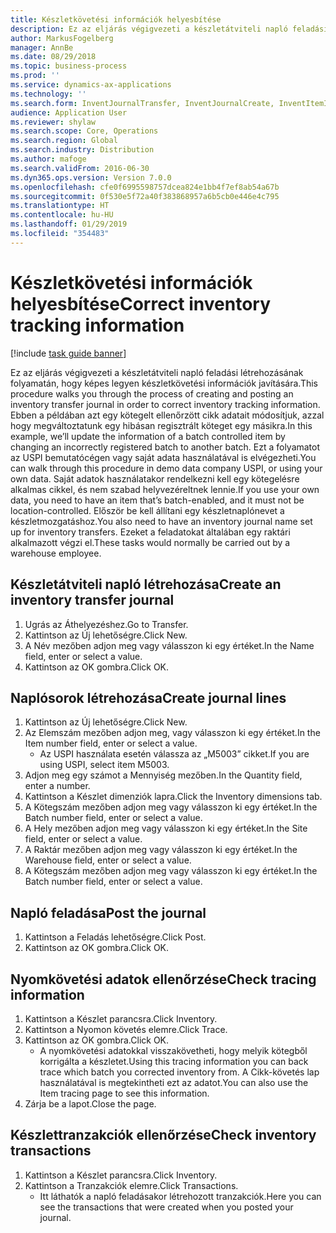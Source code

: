 ```yaml
---
title: Készletkövetési információk helyesbítése
description: Ez az eljárás végigvezeti a készletátviteli napló feladási létrehozásának folyamatán, hogy képes legyen készletkövetési információk javítására.
author: MarkusFogelberg
manager: AnnBe
ms.date: 08/29/2018
ms.topic: business-process
ms.prod: ''
ms.service: dynamics-ax-applications
ms.technology: ''
ms.search.form: InventJournalTransfer, InventJournalCreate, InventItemIdLookupSimple, InventBatchIdLookup, InventLocationIdLookup, InventDimTracking, InventTrans
audience: Application User
ms.reviewer: shylaw
ms.search.scope: Core, Operations
ms.search.region: Global
ms.search.industry: Distribution
ms.author: mafoge
ms.search.validFrom: 2016-06-30
ms.dyn365.ops.version: Version 7.0.0
ms.openlocfilehash: cfe0f6995598757dcea824e1bb4f7ef8ab54a67b
ms.sourcegitcommit: 0f530e5f72a40f383868957a6b5cb0e446e4c795
ms.translationtype: HT
ms.contentlocale: hu-HU
ms.lasthandoff: 01/29/2019
ms.locfileid: "354483"
---
```

# <a name="correct-inventory-tracking-information"></a><span data-ttu-id="9e69b-103">Készletkövetési információk helyesbítése</span><span class="sxs-lookup"><span data-stu-id="9e69b-103">Correct inventory tracking information</span></span>

[!include [task guide banner](../../includes/task-guide-banner.md)]

<span data-ttu-id="9e69b-104">Ez az eljárás végigvezeti a készletátviteli napló feladási létrehozásának folyamatán, hogy képes legyen készletkövetési információk javítására.</span><span class="sxs-lookup"><span data-stu-id="9e69b-104">This procedure walks you through the process of creating and posting an inventory transfer journal in order to correct inventory tracking information.</span></span> <span data-ttu-id="9e69b-105">Ebben a példában azt egy kötegelt ellenőrzött cikk adatait módosítjuk, azzal hogy megváltoztatunk egy hibásan regisztrált köteget egy másikra.</span><span class="sxs-lookup"><span data-stu-id="9e69b-105">In this example, we’ll update the information of a batch controlled item by changing an incorrectly registered batch to another batch.</span></span> <span data-ttu-id="9e69b-106">Ezt a folyamatot az USPI bemutatócégen vagy saját adata használatával is elvégezheti.</span><span class="sxs-lookup"><span data-stu-id="9e69b-106">You can walk through this procedure in demo data company USPI, or using your own data.</span></span> <span data-ttu-id="9e69b-107">Saját adatok használatakor rendelkezni kell egy kötegelésre alkalmas cikkel, és nem szabad helyvezéreltnek lennie.</span><span class="sxs-lookup"><span data-stu-id="9e69b-107">If you use your own data, you need to have an item that’s batch-enabled, and it must not be location-controlled.</span></span> <span data-ttu-id="9e69b-108">Először be kell állítani egy készletnaplónevet a készletmozgatáshoz.</span><span class="sxs-lookup"><span data-stu-id="9e69b-108">You also need to have an inventory journal name set up for inventory transfers.</span></span> <span data-ttu-id="9e69b-109">Ezeket a feladatokat általában egy raktári alkalmazott végzi el.</span><span class="sxs-lookup"><span data-stu-id="9e69b-109">These tasks would normally be carried out by a warehouse employee.</span></span>


## <a name="create-an-inventory-transfer-journal"></a><span data-ttu-id="9e69b-110">Készletátviteli napló létrehozása</span><span class="sxs-lookup"><span data-stu-id="9e69b-110">Create an inventory transfer journal</span></span>
1. <span data-ttu-id="9e69b-111">Ugrás az Áthelyezéshez.</span><span class="sxs-lookup"><span data-stu-id="9e69b-111">Go to Transfer.</span></span>
2. <span data-ttu-id="9e69b-112">Kattintson az Új lehetőségre.</span><span class="sxs-lookup"><span data-stu-id="9e69b-112">Click New.</span></span>
3. <span data-ttu-id="9e69b-113">A Név mezőben adjon meg vagy válasszon ki egy értéket.</span><span class="sxs-lookup"><span data-stu-id="9e69b-113">In the Name field, enter or select a value.</span></span>
4. <span data-ttu-id="9e69b-114">Kattintson az OK gombra.</span><span class="sxs-lookup"><span data-stu-id="9e69b-114">Click OK.</span></span>

## <a name="create-journal-lines"></a><span data-ttu-id="9e69b-115">Naplósorok létrehozása</span><span class="sxs-lookup"><span data-stu-id="9e69b-115">Create journal lines</span></span>
1. <span data-ttu-id="9e69b-116">Kattintson az Új lehetőségre.</span><span class="sxs-lookup"><span data-stu-id="9e69b-116">Click New.</span></span>
2. <span data-ttu-id="9e69b-117">Az Elemszám mezőben adjon meg, vagy válasszon ki egy értéket.</span><span class="sxs-lookup"><span data-stu-id="9e69b-117">In the Item number field, enter or select a value.</span></span>
    * <span data-ttu-id="9e69b-118">Az USPI használata esetén válassza az „M5003” cikket.</span><span class="sxs-lookup"><span data-stu-id="9e69b-118">If you are using USPI, select item M5003.</span></span>  
3. <span data-ttu-id="9e69b-119">Adjon meg egy számot a Mennyiség mezőben.</span><span class="sxs-lookup"><span data-stu-id="9e69b-119">In the Quantity field, enter a number.</span></span>
4. <span data-ttu-id="9e69b-120">Kattintson a Készlet dimenziók lapra.</span><span class="sxs-lookup"><span data-stu-id="9e69b-120">Click the Inventory dimensions tab.</span></span>
5. <span data-ttu-id="9e69b-121">A Kötegszám mezőben adjon meg vagy válasszon ki egy értéket.</span><span class="sxs-lookup"><span data-stu-id="9e69b-121">In the Batch number field, enter or select a value.</span></span>
6. <span data-ttu-id="9e69b-122">A Hely mezőben adjon meg vagy válasszon ki egy értéket.</span><span class="sxs-lookup"><span data-stu-id="9e69b-122">In the Site field, enter or select a value.</span></span>
7. <span data-ttu-id="9e69b-123">A Raktár mezőben adjon meg vagy válasszon ki egy értéket.</span><span class="sxs-lookup"><span data-stu-id="9e69b-123">In the Warehouse field, enter or select a value.</span></span>
8. <span data-ttu-id="9e69b-124">A Kötegszám mezőben adjon meg vagy válasszon ki egy értéket.</span><span class="sxs-lookup"><span data-stu-id="9e69b-124">In the Batch number field, enter or select a value.</span></span>

## <a name="post-the-journal"></a><span data-ttu-id="9e69b-125">Napló feladása</span><span class="sxs-lookup"><span data-stu-id="9e69b-125">Post the journal</span></span>
1. <span data-ttu-id="9e69b-126">Kattintson a Feladás lehetőségre.</span><span class="sxs-lookup"><span data-stu-id="9e69b-126">Click Post.</span></span>
2. <span data-ttu-id="9e69b-127">Kattintson az OK gombra.</span><span class="sxs-lookup"><span data-stu-id="9e69b-127">Click OK.</span></span>

## <a name="check-tracing-information"></a><span data-ttu-id="9e69b-128">Nyomkövetési adatok ellenőrzése</span><span class="sxs-lookup"><span data-stu-id="9e69b-128">Check tracing information</span></span>
1. <span data-ttu-id="9e69b-129">Kattintson a Készlet parancsra.</span><span class="sxs-lookup"><span data-stu-id="9e69b-129">Click Inventory.</span></span>
2. <span data-ttu-id="9e69b-130">Kattintson a Nyomon követés elemre.</span><span class="sxs-lookup"><span data-stu-id="9e69b-130">Click Trace.</span></span>
3. <span data-ttu-id="9e69b-131">Kattintson az OK gombra.</span><span class="sxs-lookup"><span data-stu-id="9e69b-131">Click OK.</span></span>
    * <span data-ttu-id="9e69b-132">A nyomkövetési adatokkal visszakövetheti, hogy melyik kötegből korrigálta a készletet.</span><span class="sxs-lookup"><span data-stu-id="9e69b-132">Using this tracing information you can back trace which batch you corrected inventory from.</span></span>  <span data-ttu-id="9e69b-133">A Cikk-követés lap használatával is megtekintheti ezt az adatot.</span><span class="sxs-lookup"><span data-stu-id="9e69b-133">You can also use the Item tracing page to see this information.</span></span>  
4. <span data-ttu-id="9e69b-134">Zárja be a lapot.</span><span class="sxs-lookup"><span data-stu-id="9e69b-134">Close the page.</span></span>

## <a name="check-inventory-transactions"></a><span data-ttu-id="9e69b-135">Készlettranzakciók ellenőrzése</span><span class="sxs-lookup"><span data-stu-id="9e69b-135">Check inventory transactions</span></span>
1. <span data-ttu-id="9e69b-136">Kattintson a Készlet parancsra.</span><span class="sxs-lookup"><span data-stu-id="9e69b-136">Click Inventory.</span></span>
2. <span data-ttu-id="9e69b-137">Kattintson a Tranzakciók elemre.</span><span class="sxs-lookup"><span data-stu-id="9e69b-137">Click Transactions.</span></span>
    * <span data-ttu-id="9e69b-138">Itt láthatók a napló feladásakor létrehozott tranzakciók.</span><span class="sxs-lookup"><span data-stu-id="9e69b-138">Here you can see the transactions that were created when you posted your journal.</span></span>   

